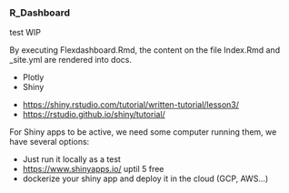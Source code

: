 ### R_Dashboard

test WIP

By executing Flexdashboard.Rmd, the content on the file Index.Rmd and _site.yml are rendered into docs.

* Plotly
* Shiny 
- <https://shiny.rstudio.com/tutorial/written-tutorial/lesson3/>
- <https://rstudio.github.io/shiny/tutorial/>


For Shiny apps to be active, we need some computer running them, we have several options:

* Just run it locally as a test
* <https://www.shinyapps.io/> uptil 5 free
* dockerize your shiny app and deploy it in the cloud (GCP, AWS...)
